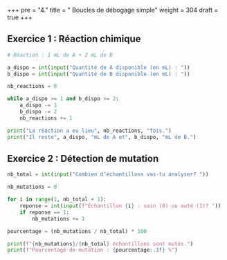 +++
pre = "4."
title = " Boucles de débogage simple"
weight = 304
draft = true
+++


## Exercice 1 : Réaction chimique

```python
# Réaction : 1 mL de A + 2 mL de B

a_dispo = int(input("Quantité de A disponible (en mL) : "))
b_dispo = int(input("Quantité de B disponible (en mL) : "))

nb_reactions = 0

while a_dispo >= 1 and b_dispo >= 2:
    a_dispo -= 1
    b_dispo -= 2
    nb_reactions += 1

print("La réaction a eu lieu", nb_reactions, "fois.")
print("Il reste", a_dispo, "mL de A et", b_dispo, "mL de B.")
```


## Exercice 2 : Détection de mutation

```python
nb_total = int(input("Combien d’échantillons vas-tu analyser? "))

nb_mutations = 0

for i in range(1, nb_total + 1):
    reponse = int(input(f"Échantillon {i} : sain (0) ou muté (1)? "))
    if reponse == 1:
        nb_mutations += 1

pourcentage = (nb_mutations / nb_total) * 100

print(f"{nb_mutations}/{nb_total} échantillons sont mutés.")
print(f"Pourcentage de mutation : {pourcentage:.1f} %")
```

